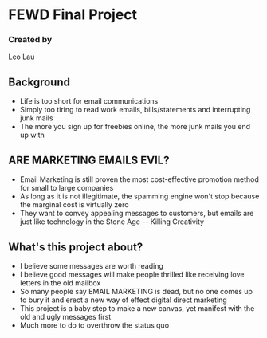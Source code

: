 # FEWD Final Project

### Created by 
Leo Lau

## Background

* Life is too short for email communications
* Simply too tiring to read work emails, bills/statements and interrupting junk mails
* The more you sign up for freebies online, the more junk mails you end up with

## ARE MARKETING EMAILS EVIL?

* Email Marketing is still proven the most cost-effective promotion method for small to large companies
* As long as it is not illegitimate, the spamming engine won't stop because the marginal cost is virtually zero
* They want to convey appealing messages to customers, but emails are just like technology in the Stone Age -- Killing Creativity

## What's this project about?

* I believe some messages are worth reading
* I believe good messages will make people thrilled like receiving love letters in the old mailbox
* So many people say EMAIL MARKETING is dead, but no one comes up to bury it and erect a new way of effect digital direct marketing
* This project is a baby step to make a new canvas, yet manifest with the old and ugly messages first
* Much more to do to overthrow the status quo








